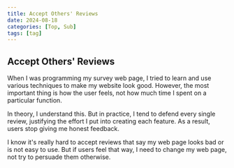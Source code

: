 ```yaml
---
title: Accept Others' Reviews
date: 2024-08-18
categories: [Top, Sub]
tags: [tag]
---
```


## Accept Others' Reviews

When I was programming my survey web page, I tried to learn and use various techniques to make my website look good. However, the most important thing is how the user feels, not how much time I spent on a particular function.<br>

In theory, I understand this. But in practice, I tend to defend every single review, justifying the effort I put into creating each feature. As a result, users stop giving me honest feedback.<br>

I know it's really hard to accept reviews that say my web page looks bad or is not easy to use. But if users feel that way, I need to change my web page, not try to persuade them otherwise.
